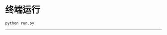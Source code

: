 # 终端运行

```shell
python run.py
```
***************************************************************************************************************************************************************************************************************************************************************************************************************************************************************************************************************************************************************************************************************************************************************************************************************************************